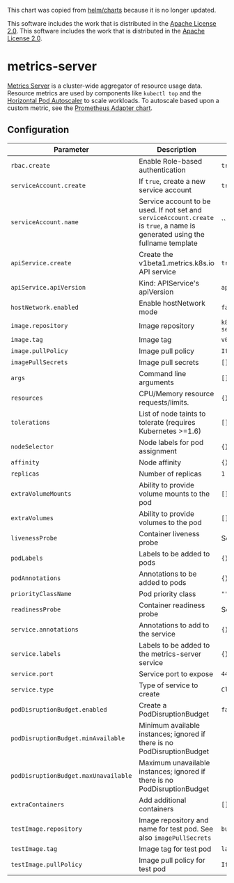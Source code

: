 This chart was copied from [helm/charts](https://github.com/helm/charts/tree/master/stable/metrics-server) because it is no longer updated.


This software includes the work that is distributed in the [Apache License 2.0](http://www.apache.org/licenses/LICENSE-2.0).	This software includes the work that is distributed in the [Apache License 2.0](http://www.apache.org/licenses/LICENSE-2.0).


# metrics-server

[Metrics Server](https://github.com/kubernetes-incubator/metrics-server) is a cluster-wide aggregator of resource usage data. Resource metrics are used by components like `kubectl top` and the [Horizontal Pod Autoscaler](https://kubernetes.io/docs/tasks/run-application/horizontal-pod-autoscale) to scale workloads. To autoscale based upon a custom metric, see the [Prometheus Adapter chart](https://github.com/helm/charts/blob/master/stable/prometheus-adapter).

## Configuration

Parameter | Description | Default
--- | --- | ---
`rbac.create` | Enable Role-based authentication | `true`
`serviceAccount.create` | If `true`, create a new service account | `true`
`serviceAccount.name` | Service account to be used. If not set and `serviceAccount.create` is `true`, a name is generated using the fullname template | ``
`apiService.create` | Create the v1beta1.metrics.k8s.io API service | `true`
`apiService.apiVersion` | Kind: APIService's apiVersion | `apiregistration.k8s.io/v1`
`hostNetwork.enabled` | Enable hostNetwork mode | `false`
`image.repository` | Image repository | `k8s.gcr.io/metrics-server/metrics-server`
`image.tag` | Image tag | `v0.5.0`
`image.pullPolicy` | Image pull policy | `IfNotPresent`
`imagePullSecrets` | Image pull secrets | `[]`
`args` | Command line arguments | `[]`
`resources` | CPU/Memory resource requests/limits. | `{}`
`tolerations` | List of node taints to tolerate (requires Kubernetes >=1.6) | `[]`
`nodeSelector` | Node labels for pod assignment | `{}`
`affinity` | Node affinity | `{}`
`replicas` | Number of replicas | `1`
`extraVolumeMounts` | Ability to provide volume mounts to the pod | `[]`
`extraVolumes` | Ability to provide volumes to the pod | `[]`
`livenessProbe` | Container liveness probe | See values.yaml
`podLabels` | Labels to be added to pods | `{}`
`podAnnotations` | Annotations to be added to pods | `{}`
`priorityClassName` | Pod priority class | `""`
`readinessProbe` | Container readiness probe | See values.yaml
`service.annotations` | Annotations to add to the service | `{}`
`service.labels` | Labels to be added to the metrics-server service | `{}`
`service.port` | Service port to expose | `443`
`service.type` | Type of service to create | `ClusterIP`
`podDisruptionBudget.enabled` | Create a PodDisruptionBudget | `false`
`podDisruptionBudget.minAvailable` | Minimum available instances; ignored if there is no PodDisruptionBudget |
`podDisruptionBudget.maxUnavailable` | Maximum unavailable instances; ignored if there is no PodDisruptionBudget |
`extraContainers`   | Add additional containers  | `[]`
`testImage.repository` | Image repository and name for test pod.  See also `imagePullSecrets` | `busybox`
`testImage.tag` | Image tag for test pod | `latest`
`testImage.pullPolicy` | Image pull policy for test pod | `IfNotPresent`
